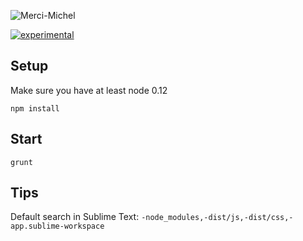 ![Merci-Michel](http://merci-michel.net/push/img/logo_mm_readme_git.png)

[![experimental](http://badges.github.io/stability-badges/dist/experimental.svg)](http://github.com/badges/stability-badges)


## Setup

Make sure you have at least node 0.12

`npm install`

## Start

`grunt`

## Tips

Default search in Sublime Text:
`-node_modules,-dist/js,-dist/css,-app.sublime-workspace`
